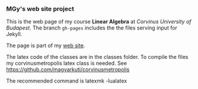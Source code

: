 ### MGy's web site project

This is the web page of my course **Linear Algebra** at 
*Corvinus University of Budapest*.
The branch ``gh-pages``  includes the the files serving input for Jekyll. 

The page is part of my [web site](https://magyarkuti.github.io).

The latex code of the classes are in the classes folder.
To compile the files my corvinusmetropolis latex class is needed. 
See https://github.com/magyarkuti/corvinusmetropolis

The recommended command is
latexmk -lualatex <file name>

